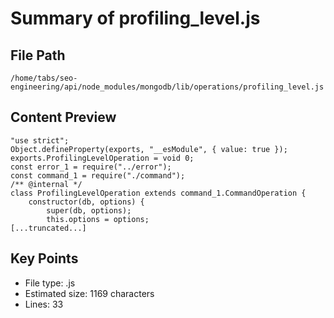 # Summary of profiling_level.js
  
## File Path
`/home/tabs/seo-engineering/api/node_modules/mongodb/lib/operations/profiling_level.js`

## Content Preview
```
"use strict";
Object.defineProperty(exports, "__esModule", { value: true });
exports.ProfilingLevelOperation = void 0;
const error_1 = require("../error");
const command_1 = require("./command");
/** @internal */
class ProfilingLevelOperation extends command_1.CommandOperation {
    constructor(db, options) {
        super(db, options);
        this.options = options;
[...truncated...]
```

## Key Points
- File type: .js
- Estimated size: 1169 characters
- Lines: 33
